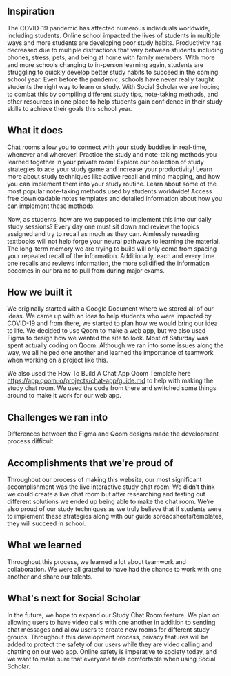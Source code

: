 ## Inspiration
The COVID-19 pandemic has affected numerous individuals worldwide, including students. Online school impacted the lives of students in multiple ways and more students are developing poor study habits. Productivity has decreased due to multiple distractions that vary between students including phones, stress, pets, and being at home with family members. With more and more schools changing to in-person learning again, students are struggling to quickly develop better study habits to succeed in the coming school year. Even before the pandemic, schools have never really taught students the right way to learn or study. With Social Scholar we are hoping to combat this by compiling different study tips, note-taking methods, and other resources in one place to help students gain confidence in their study skills to achieve their goals this school year.

## What it does
Chat rooms allow you to connect with your study buddies in real-time, whenever and wherever! Practice the study and note-taking methods you learned together in your private room! Explore our collection of study strategies to ace your study game and increase your productivity! Learn more about study techniques like active recall and mind mapping, and how you can implement them into your study routine. Learn about some of the most popular note-taking methods used by students worldwide! Access free downloadable notes templates and detailed information about how you can implement these methods.

Now, as students, how are we supposed to implement this into our daily study sessions? Every day one must sit down and review the topics assigned and try to recall as much as they can. Aimlessly rereading textbooks will not help forge your neural pathways to learning the material. The long-term memory we are trying to build will only come from spacing your repeated recall of the information. Additionally, each and every time one recalls and reviews information, the more solidified the information becomes in our brains to pull from during major exams.

## How we built it
We originally started with a Google Document where we stored all of our ideas. We came up with an idea to help students who were impacted by COVID-19 and from there, we started to plan how we would bring our idea to life. We decided to use Qoom to make a web app, but we also used Figma to design how we wanted the site to look. Most of Saturday was spent actually coding on Qoom. Although we ran into some issues along the way, we all helped one another and learned the importance of teamwork when working on a project like this.

We also used the How To Build A Chat App Qoom Template here https://app.qoom.io/projects/chat-app/guide.md to help with making the study chat room. We used the code from there and switched some things around to make it work for our web app.

## Challenges we ran into
Differences between the Figma and Qoom designs made the development process difficult.

## Accomplishments that we're proud of
Throughout our process of making this website, our most significant accomplishment was the live interactive study chat room. We didn’t think we could create a live chat room but after researching and testing out different solutions we ended up being able to make the chat room. We’re also proud of our study techniques as we truly believe that if students were to implement these strategies along with our guide spreadsheets/templates, they will succeed in school.

## What we learned
Throughout this process, we learned a lot about teamwork and collaboration. We were all grateful to have had the chance to work with one another and share our talents.

## What's next for Social Scholar
In the future, we hope to expand our Study Chat Room feature. We plan on allowing users to have video calls with one another in addition to sending chat messages and allow users to create new rooms for different study groups. Throughout this development process, privacy features will be added to protect the safety of our users while they are video calling and chatting on our web app. Online safety is imperative to society today, and we want to make sure that everyone feels comfortable when using Social Scholar.
